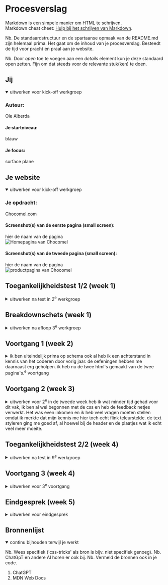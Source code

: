 # Procesverslag
Markdown is een simpele manier om HTML te schrijven.  
Markdown cheat cheet: [Hulp bij het schrijven van Markdown](https://github.com/adam-p/markdown-here/wiki/Markdown-Cheatsheet).

Nb. De standaardstructuur en de spartaanse opmaak van de README.md zijn helemaal prima. Het gaat om de inhoud van je procesverslag. Besteedt de tijd voor pracht en praal aan je website.

Nb. Door *open* toe te voegen aan een *details* element kun je deze standaard open zetten. Fijn om dat steeds voor de relevante stuk(ken) te doen.





## Jij

<details open>
  <summary>uitwerken voor kick-off werkgroep</summary>

  ### Auteur:
  Ole Alberda

  #### Je startniveau:
  blauw

  #### Je focus:
  surface plane
 
</details>





## Je website

<details open>
  <summary>uitwerken voor kick-off werkgroep</summary>

  ### Je opdracht:
  Chocomel.com

  #### Screenshot(s) van de eerste pagina (small screen): 
  hier de naam van de pagina  
  <img src="/images/Chocomel-homepagina.png" width="430px" alt="Homepagina van Chocomel">

  #### Screenshot(s) van de tweede pagina (small screen):
  hier de naam van de pagina  
  <img src="/images/Chocomel-productpagina.png" width="375px" alt="productpagina van Chocomel">
 
</details>



## Toegankelijkheidstest 1/2 (week 1)

<details>
  <summary>uitwerken na test in 2<sup>e</sup> werkgroep</summary>

  ### Bevindingen
  Lijst met je bevindingen die in de test naar voren kwamen:

  - errors: 401 unauthorized (heeft met de link te maken) kan ik niks aan doen
  - decoratie images met alt
  - geen focus state voor links

</details>



## Breakdownschets (week 1)

<details>
  <summary>uitwerken na afloop 3<sup>e</sup> werkgroep</summary>

  ### de hele pagina: 
  <img src="/images/Breakdownschets.png" width="430px" alt="breakdown van de hele pagina">

  ### dynamisch deel (bijv menu): 
  <img src="" width="375px" alt="breakdown van een dynamisch deel">

</details>





## Voortgang 1 (week 2)

<details>
  <summary>ik ben uiteindelijk prima op schema ook al heb ik een achterstand in kennis van het coderen door vorig jaar. de oefeningen hebben me daarnaast erg geholpen. ik heb nu de twee html's gemaakt van de twee pagina's.<sup>e</sup> voortgang</summary>

  ### Stand van zaken



  ### Agenda voor meeting
  samen met je groepje opstellen

  | Furkan     | Wieke          | Louise    | Ole       |
  | ---            | ---                | ---          | ---              |
  |  vraag 1: wanneer je de div's moet gebruiken en wanneer niet?  |
  | in hoeverre mag je screenshots maken voor buttons etc? |
  | hoe verwijder ik elementen uit mijn github repository? |
  | wanneer button, wanneer a, wanneer link? |




  ### Verslag van meeting
  hier na afloop snel de uitkomsten van de meeting vastleggen

- feedback: HTML/Code: Structuur is netjes. Gebruik voor de icons een SVG, uitleg stuur ik in een linkje. Je maakt al goed gebruik van sections en articles i.p.v. divs, lekker bezig! Vergeet in je header geen <nav> element. Gebruik kebab-case of camelCase, maar niet alles door elkaar. Voor je classes geen spaties gebruiken, behalve als je een class meerdere keren gebruikt bijvoorbeeld in een element class region en in een element er onder region left.

- voor de icons heb ik icon8 gebruikt om goede svgs te gebruiken
- structuur is goed
- moet consistentie hebben in benoeming van classes zonder spatie.
</details>





## Voortgang 2 (week 3)

<details>
  <summary>uitwerken voor 2<sup>e</sup> in de tweede week heb ik wat minder tijd gehad voor dit vak, ik ben al wel begonnen met de css en heb de feedback netjes verwerkt. Het was even inkomen en ik heb veel vragen moeten stellen omdat ik merkte dat mijn kennis me hier toch echt flink teleurstelde. de text styleren ging me goed af, al hoewel bij de header en de plaatjes wat ik echt veel meer moeite.</summary>

  ### Stand van zaken
  hier dit ging goed & dit was lastig (neem ook screenshots op van delen van je website en code)


  ### Agenda voor meeting
  samen met je groepje opstellen

  | student 1 Furkan      | student 2  Wieke  | student 3  Louise | student 4    Ole    |

  | heeft iemand een oplader?  | header beweegt niet mee, hoe style ik die?      | wanneer flex, wanneer grid?    | de plaatjes over elkaar, hoe werkt dat?  |
  | achtergrond heeft afbeeldingen erop hoe codeer ik dat?| eerste h2, moet midden, rest moet links staan | hoe style ik de cirkel om de button? | wat is er belangrijk in de readme? | hoe zorg ik ervoor dat je van de index.html naar de product.html kan? |



  ### Verslag van meeting
  hier na afloop snel de uitkomsten van de meeting vastleggen

  - nth-of-type gebruiken voor sections
  - classes gebruiken voor button 'klik hier'
  - overbodige classes momenteel
  - plaatjes op de achtergrond plakken position       absolute, bottom 0 right 0
  - grid gebruiken voor blok 1= 4 columns plaatje 1: 1-3; plaatje 2: 3-4;
  4 rows plaatje 1: 2-4; plaatje 2 1-2;
  - chatgpt gebruiken met het verbeteren voor van mijn code (hoe kan dit slimmer? waar zit de fout? )
</details>





## Toegankelijkheidstest 2/2 (week 4)

<details>
  <summary>uitwerken na test in 9<sup>e</sup> werkgroep</summary>

  ### Bevindingen
  Lijst met je bevindingen die in de test naar voren kwamen (geef ook aan wat er verbeterd is):

</details>





## Voortgang 3 (week 4)

<details>
  <summary>uitwerken voor 3<sup>e</sup> voortgang</summary>

  ### Stand van zaken
  hier dit ging goed & dit was lastig (neem ook screenshots op van delen van je website en code)


  ### Agenda voor meeting
  samen met je groepje opstellen

  | student 1      | student 2          | student 3    | student 4        |
  | ---            | ---                | ---          | ---              |
  | margin?  |   afbeelding onderin het scherm  |  section 3  | padding links|
  | stylen links | footer| chat met ons| |
  | ...            | ...                | ...          | ...              |


  ### Verslag van meeting
  hier na afloop snel de uitkomsten van de meeting vastleggen

  - problemen met de margins opgelost tijdens de meeting
  - potentie met het blikje
  - tempo maken met pagina 2, loop achter op dit moment
  - animatie button beetje onlogisch, op andere afbeelding zetten

</details>





## Eindgesprek (week 5)

<details>
  <summary>uitwerken voor eindgesprek</summary>

  ### Je uitkomst - karakteristiek screenshots:
  <img src="readme-images/dummy-plaatje.jpg" width="375px" alt="uitomst opdracht 1">


  ### Dit ging goed/Heb ik geleerd: 
  Korte omschrijving met plaatjes

  <img src="readme-images/dummy-plaatje.jpg" width="375px" alt="top">


  ### Dit was lastig/Is niet gelukt:
  Korte omschrijving met plaatjes

  <img src="readme-images/dummy-plaatje.jpg" width="375px" alt="bummer">
</details>





## Bronnenlijst

<details open>
  <summary>continu bijhouden terwijl je werkt</summary>

  Nb. Wees specifiek ('css-tricks' als bron is bijv. niet specifiek genoeg). 
  Nb. ChatGpT en andere AI horen er ook bij.
  Nb. Vermeld de bronnen ook in je code.

  1. ChatGPT
  2. MDN Web Docs


</details>